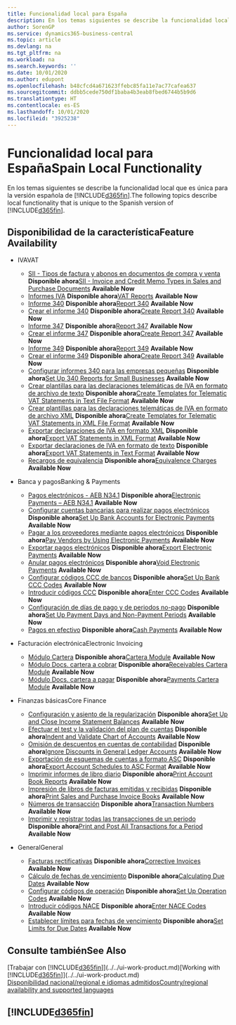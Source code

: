 ```yaml
---
title: Funcionalidad local para España
description: En los temas siguientes se describe la funcionalidad local de la versión española de Business Central.
author: SorenGP
ms.service: dynamics365-business-central
ms.topic: article
ms.devlang: na
ms.tgt_pltfrm: na
ms.workload: na
ms.search.keywords: ''
ms.date: 10/01/2020
ms.author: edupont
ms.openlocfilehash: b48cfcd4a671623ffebc85fa11e7ac77cafea637
ms.sourcegitcommit: ddbb5cede750df1baba4b3eab8fbed6744b5b9d6
ms.translationtype: HT
ms.contentlocale: es-ES
ms.lasthandoff: 10/01/2020
ms.locfileid: "3925238"
---
```

# <a name="spain-local-functionality"></a><span data-ttu-id="6e8b0-103">Funcionalidad local para España</span><span class="sxs-lookup"><span data-stu-id="6e8b0-103">Spain Local Functionality</span></span>

<span data-ttu-id="6e8b0-104">En los temas siguientes se describe la funcionalidad local que es única para la versión española de [!INCLUDE[d365fin](../../includes/d365fin_md.md)].</span><span class="sxs-lookup"><span data-stu-id="6e8b0-104">The following topics describe local functionality that is unique to the Spanish version of [!INCLUDE[d365fin](../../includes/d365fin_md.md)].</span></span>  

## <a name="feature-availability"></a><span data-ttu-id="6e8b0-105">Disponibilidad de la característica</span><span class="sxs-lookup"><span data-stu-id="6e8b0-105">Feature Availability</span></span>  

* <span data-ttu-id="6e8b0-106">IVA</span><span class="sxs-lookup"><span data-stu-id="6e8b0-106">VAT</span></span>  
    * <span data-ttu-id="6e8b0-107">[SII - Tipos de factura y abonos en documentos de compra y venta](SII-invoice-types-sales-purchase-documents.md) **Disponible ahora**</span><span class="sxs-lookup"><span data-stu-id="6e8b0-107">[SII - Invoice and Credit Memo Types in Sales and Purchase Documents](SII-invoice-types-sales-purchase-documents.md) **Available Now**</span></span>
    * <span data-ttu-id="6e8b0-108">[Informes IVA](vat-reports.md) **Disponible ahora**</span><span class="sxs-lookup"><span data-stu-id="6e8b0-108">[VAT Reports](vat-reports.md) **Available Now**</span></span>
    * <span data-ttu-id="6e8b0-109">[Informe 340](report-340.md) **Disponible ahora**</span><span class="sxs-lookup"><span data-stu-id="6e8b0-109">[Report 340](report-340.md) **Available Now**</span></span>  
    * <span data-ttu-id="6e8b0-110">[Crear el informe 340](how-to-create-report-340.md) **Disponible ahora**</span><span class="sxs-lookup"><span data-stu-id="6e8b0-110">[Create Report 340](how-to-create-report-340.md) **Available Now**</span></span>  
    * <span data-ttu-id="6e8b0-111">[Informe 347](report-347.md) **Disponible ahora**</span><span class="sxs-lookup"><span data-stu-id="6e8b0-111">[Report 347](report-347.md) **Available Now**</span></span>  
    * <span data-ttu-id="6e8b0-112">[Crear el informe 347](how-to-create-report-347.md) **Disponible ahora**</span><span class="sxs-lookup"><span data-stu-id="6e8b0-112">[Create Report 347](how-to-create-report-347.md) **Available Now**</span></span>  
    * <span data-ttu-id="6e8b0-113">[Informe 349](report-349.md) **Disponible ahora**</span><span class="sxs-lookup"><span data-stu-id="6e8b0-113">[Report 349](report-349.md) **Available Now**</span></span>  
    * <span data-ttu-id="6e8b0-114">[Crear el informe 349](how-to-create-report-349.md) **Disponible ahora**</span><span class="sxs-lookup"><span data-stu-id="6e8b0-114">[Create Report 349](how-to-create-report-349.md) **Available Now**</span></span>  
    * <span data-ttu-id="6e8b0-115">[Configurar informes 340 para las empresas pequeñas](how-to-set-up-340-reports-for-small-businesses.md) **Disponible ahora**</span><span class="sxs-lookup"><span data-stu-id="6e8b0-115">[Set Up 340 Reports for Small Businesses](how-to-set-up-340-reports-for-small-businesses.md) **Available Now**</span></span>
    * <span data-ttu-id="6e8b0-116">[Crear plantillas para las declaraciones telemáticas de IVA en formato de archivo de texto](how-to-create-templates-for-telematic-vat-statements-in-text-file-format.md) **Disponible ahora**</span><span class="sxs-lookup"><span data-stu-id="6e8b0-116">[Create Templates for Telematic VAT Statements in Text File Format](how-to-create-templates-for-telematic-vat-statements-in-text-file-format.md) **Available Now**</span></span>
    * <span data-ttu-id="6e8b0-117">[Crear plantillas para las declaraciones telemáticas de IVA en formato de archivo XML](how-to-create-templates-for-telematic-vat-statements-in-xml-file-format.md) **Disponible ahora**</span><span class="sxs-lookup"><span data-stu-id="6e8b0-117">[Create Templates for Telematic VAT Statements in XML File Format](how-to-create-templates-for-telematic-vat-statements-in-xml-file-format.md) **Available Now**</span></span>
    * <span data-ttu-id="6e8b0-118">[Exportar declaraciones de IVA en formato XML](how-to-export-vat-statements-in-xml-format.md) **Disponible ahora**</span><span class="sxs-lookup"><span data-stu-id="6e8b0-118">[Export VAT Statements in XML Format](how-to-export-vat-statements-in-xml-format.md) **Available Now**</span></span>  
    * <span data-ttu-id="6e8b0-119">[Exportar declaraciones de IVA en formato de texto](how-to-export-vat-statements-in-text-format.md) **Disponible ahora**</span><span class="sxs-lookup"><span data-stu-id="6e8b0-119">[Export VAT Statements in Text Format](how-to-export-vat-statements-in-text-format.md) **Available Now**</span></span>
    * <span data-ttu-id="6e8b0-120">[Recargos de equivalencia](equivalence-charges-ec-.md) **Disponible ahora**</span><span class="sxs-lookup"><span data-stu-id="6e8b0-120">[Equivalence Charges](equivalence-charges-ec-.md) **Available Now**</span></span>

* <span data-ttu-id="6e8b0-121">Banca y pagos</span><span class="sxs-lookup"><span data-stu-id="6e8b0-121">Banking & Payments</span></span>  
    * <span data-ttu-id="6e8b0-122">[Pagos electrónicos - AEB N34.1](electronic-payments-aeb-n341.md) **Disponible ahora**</span><span class="sxs-lookup"><span data-stu-id="6e8b0-122">[Electronic Payments – AEB N34.1](electronic-payments-aeb-n341.md) **Available Now**</span></span>
    * <span data-ttu-id="6e8b0-123">[Configurar cuentas bancarias para realizar pagos electrónicos](how-to-set-up-bank-accounts-for-electronic-payments.md) **Disponible ahora**</span><span class="sxs-lookup"><span data-stu-id="6e8b0-123">[Set Up Bank Accounts for Electronic Payments](how-to-set-up-bank-accounts-for-electronic-payments.md) **Available Now**</span></span>
    * <span data-ttu-id="6e8b0-124">[Pagar a los proveedores mediante pagos electrónicos](how-to-pay-vendors-by-using-electronic-payments.md) **Disponible ahora**</span><span class="sxs-lookup"><span data-stu-id="6e8b0-124">[Pay Vendors by Using Electronic Payments](how-to-pay-vendors-by-using-electronic-payments.md) **Available Now**</span></span>
    * <span data-ttu-id="6e8b0-125">[Exportar pagos electrónicos](how-to-export-electronic-payments.md) **Disponible ahora**</span><span class="sxs-lookup"><span data-stu-id="6e8b0-125">[Export Electronic Payments](how-to-export-electronic-payments.md) **Available Now**</span></span>
    * <span data-ttu-id="6e8b0-126">[Anular pagos electrónicos](how-to-void-electronic-payments.md) **Disponible ahora**</span><span class="sxs-lookup"><span data-stu-id="6e8b0-126">[Void Electronic Payments](how-to-void-electronic-payments.md) **Available Now**</span></span>
    * <span data-ttu-id="6e8b0-127">[Configurar códigos CCC de bancos](how-to-set-up-bank-ccc-codes.md) **Disponible ahora**</span><span class="sxs-lookup"><span data-stu-id="6e8b0-127">[Set Up Bank CCC Codes](how-to-set-up-bank-ccc-codes.md) **Available Now**</span></span>
    * <span data-ttu-id="6e8b0-128">[Introducir códigos CCC](how-to-enter-ccc-codes.md) **Disponible ahora**</span><span class="sxs-lookup"><span data-stu-id="6e8b0-128">[Enter CCC Codes](how-to-enter-ccc-codes.md) **Available Now**</span></span>
    * <span data-ttu-id="6e8b0-129">[Configuración de días de pago y de periodos no-pago](how-to-set-up-payment-days-and-non-payment-periods.md) **Disponible ahora**</span><span class="sxs-lookup"><span data-stu-id="6e8b0-129">[Set Up Payment Days and Non-Payment Periods](how-to-set-up-payment-days-and-non-payment-periods.md) **Available Now**</span></span>
    * <span data-ttu-id="6e8b0-130">[Pagos en efectivo](payments-in-cash.md) **Disponible ahora**</span><span class="sxs-lookup"><span data-stu-id="6e8b0-130">[Cash Payments](payments-in-cash.md) **Available Now**</span></span>

* <span data-ttu-id="6e8b0-131">Facturación electrónica</span><span class="sxs-lookup"><span data-stu-id="6e8b0-131">Electronic Invoicing</span></span>
    * <span data-ttu-id="6e8b0-132">[Módulo Cartera](cartera-module.md) **Disponible ahora**</span><span class="sxs-lookup"><span data-stu-id="6e8b0-132">[Cartera Module](cartera-module.md) **Available Now**</span></span>
    * <span data-ttu-id="6e8b0-133">[Módulo Docs. cartera a cobrar](receivables-cartera-module.md) **Disponible ahora**</span><span class="sxs-lookup"><span data-stu-id="6e8b0-133">[Receivables Cartera Module](receivables-cartera-module.md) **Available Now**</span></span>
    * <span data-ttu-id="6e8b0-134">[Módulo Docs. cartera a pagar](payments-cartera-module.md) **Disponible ahora**</span><span class="sxs-lookup"><span data-stu-id="6e8b0-134">[Payments Cartera Module](payments-cartera-module.md) **Available Now**</span></span>

* <span data-ttu-id="6e8b0-135">Finanzas básicas</span><span class="sxs-lookup"><span data-stu-id="6e8b0-135">Core Finance</span></span>
    * <span data-ttu-id="6e8b0-136">[Configuración y asiento de la regularización](how-to-set-up-and-close-income-statement-balances.md) **Disponible ahora**</span><span class="sxs-lookup"><span data-stu-id="6e8b0-136">[Set Up and Close Income Statement Balances](how-to-set-up-and-close-income-statement-balances.md) **Available Now**</span></span>
    * <span data-ttu-id="6e8b0-137">[Efectuar el test y la validación del plan de cuentas](how-to-indent-and-validate-chart-of-accounts.md) **Disponible ahora**</span><span class="sxs-lookup"><span data-stu-id="6e8b0-137">[Indent and Validate Chart of Accounts](how-to-indent-and-validate-chart-of-accounts.md) **Available Now**</span></span>
    * <span data-ttu-id="6e8b0-138">[Omisión de descuentos en cuentas de contabilidad](how-to-ignore-discounts-in-general-ledger-accounts.md) **Disponible ahora**</span><span class="sxs-lookup"><span data-stu-id="6e8b0-138">[Ignore Discounts in General Ledger Accounts](how-to-ignore-discounts-in-general-ledger-accounts.md) **Available Now**</span></span>
    * <span data-ttu-id="6e8b0-139">[Exportación de esquemas de cuentas a formato ASC](how-to-export-account-schedules-to-asc-format.md) **Disponible ahora**</span><span class="sxs-lookup"><span data-stu-id="6e8b0-139">[Export Account Schedules to ASC Format](how-to-export-account-schedules-to-asc-format.md) **Available Now**</span></span>
    * <span data-ttu-id="6e8b0-140">[Imprimir informes de libro diario](how-to-print-account-book-reports.md) **Disponible ahora**</span><span class="sxs-lookup"><span data-stu-id="6e8b0-140">[Print Account Book Reports](how-to-print-account-book-reports.md) **Available Now**</span></span>
    * <span data-ttu-id="6e8b0-141">[Impresión de libros de facturas emitidas y recibidas](how-to-print-sales-and-purchase-invoice-books.md) **Disponible ahora**</span><span class="sxs-lookup"><span data-stu-id="6e8b0-141">[Print Sales and Purchase Invoice Books](how-to-print-sales-and-purchase-invoice-books.md) **Available Now**</span></span>  
    * <span data-ttu-id="6e8b0-142">[Números de transacción](transaction-numbers.md) **Disponible ahora**</span><span class="sxs-lookup"><span data-stu-id="6e8b0-142">[Transaction Numbers](transaction-numbers.md) **Available Now**</span></span>
    * <span data-ttu-id="6e8b0-143">[Imprimir y registrar todas las transacciones de un periodo](how-to-post-and-print-all-transactions-for-a-period.md) **Disponible ahora**</span><span class="sxs-lookup"><span data-stu-id="6e8b0-143">[Print and Post All Transactions for a Period](how-to-post-and-print-all-transactions-for-a-period.md) **Available Now**</span></span>

* <span data-ttu-id="6e8b0-144">General</span><span class="sxs-lookup"><span data-stu-id="6e8b0-144">General</span></span>
    * <span data-ttu-id="6e8b0-145">[Facturas rectificativas](corrective-invoices.md) **Disponible ahora**</span><span class="sxs-lookup"><span data-stu-id="6e8b0-145">[Corrective Invoices](corrective-invoices.md) **Available Now**</span></span>
    * <span data-ttu-id="6e8b0-146">[Cálculo de fechas de vencimiento](calculating-due-dates.md) **Disponible ahora**</span><span class="sxs-lookup"><span data-stu-id="6e8b0-146">[Calculating Due Dates](calculating-due-dates.md) **Available Now**</span></span>
    * <span data-ttu-id="6e8b0-147">[Configurar códigos de operación](how-to-set-up-operation-codes.md) **Disponible ahora**</span><span class="sxs-lookup"><span data-stu-id="6e8b0-147">[Set Up Operation Codes](how-to-set-up-operation-codes.md) **Available Now**</span></span>
    * <span data-ttu-id="6e8b0-148">[Introducir códigos NACE](how-to-enter-nace-codes.md) **Disponible ahora**</span><span class="sxs-lookup"><span data-stu-id="6e8b0-148">[Enter NACE Codes](how-to-enter-nace-codes.md) **Available Now**</span></span>
    * <span data-ttu-id="6e8b0-149">[Establecer límites para fechas de vencimiento](how-to-set-limits-for-due-dates.md) **Disponible ahora**</span><span class="sxs-lookup"><span data-stu-id="6e8b0-149">[Set Limits for Due Dates](how-to-set-limits-for-due-dates.md) **Available Now**</span></span>

## <a name="see-also"></a><span data-ttu-id="6e8b0-150">Consulte también</span><span class="sxs-lookup"><span data-stu-id="6e8b0-150">See Also</span></span>
<span data-ttu-id="6e8b0-151">[Trabajar con [!INCLUDE[d365fin](../../includes/d365fin_md.md)]](../../ui-work-product.md)</span><span class="sxs-lookup"><span data-stu-id="6e8b0-151">[Working with [!INCLUDE[d365fin](../../includes/d365fin_md.md)]](../../ui-work-product.md)</span></span>  
[<span data-ttu-id="6e8b0-152">Disponibilidad nacional/regional e idiomas admitidos</span><span class="sxs-lookup"><span data-stu-id="6e8b0-152">Country/regional availability and supported languages</span></span>](/dynamics365/business-central/dev-itpro/compliance/apptest-countries-and-translations)  

## [!INCLUDE[d365fin](../../includes/free_trial_md.md)]  
